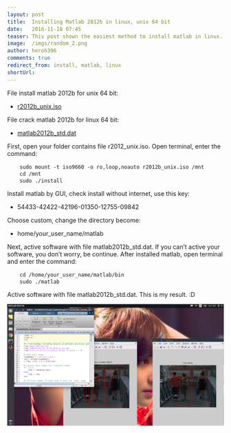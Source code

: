 ```yaml
---
layout: post
title:  Installing Matlab 2012b in linux, unix 64 bit
date:   2016-11-18 07:45
teaser: This post shown the easiest method to install matlab in linux.
image:  /imgs/random_2.png
author: heroh396
comments: true
redirect_from: install, matlab, linux
shortUrl: 
---
```

File install matlab 2012b for unix 64 bit:
-   [r2012b_unix.iso](ftp://apache.uib.no/pub/ibiblio/mathlab/iso/R2012b_UNIX.iso)

File crack matlab 2012b for linux 64 bit:
-   [matlab2012b_std.dat](https://drive.google.com/file/d/0BxghKvvmdklCSEVqRnBHSllzazQ/view?usp=sharing)

First, open your folder contains file r2012_unix.iso.
Open terminal, enter the command:

```
	sudo mount -t iso9660 -o ro,loop,noauto r2012b_unix.iso /mnt
	cd /mnt
	sudo ./install
``` 
Install matlab by GUI, check  install without internet, use this key:

-   54433-42422-42196-01350-12755-09842
  
Choose custom, change the directory become:

-   home/your_user_name/matlab
   
Next, active software with file matlab2012b_std.dat. 
If you can’t active your software, you don’t worry, be continue. 
After installed matlab, open terminal and enter the command:
```
	cd /home/your_user_name/matlab/bin
	sudo ./matlab
```
Active software with file matlab2012b_std.dat. 
This is my result. :D

![Matlab result](/imgs/linux/matlab_result-1024x576.png)
